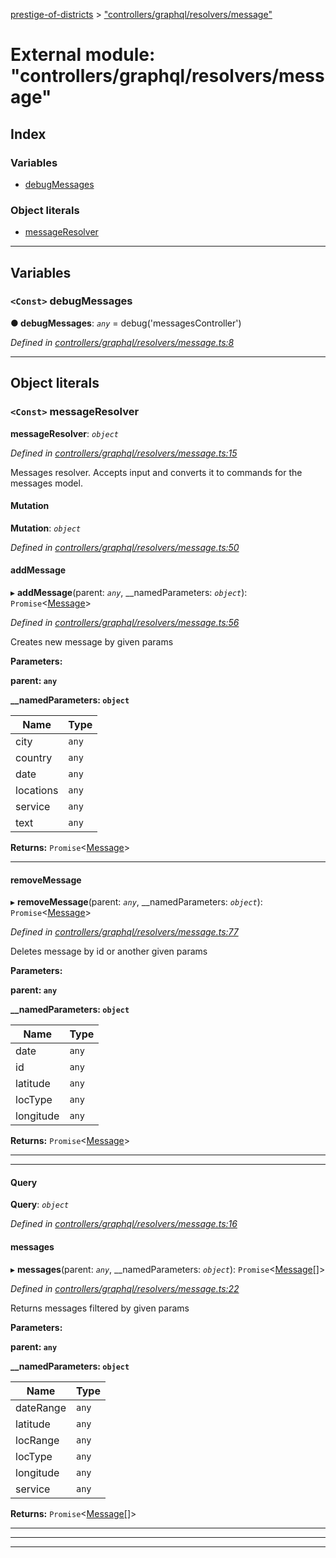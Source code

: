 [prestige-of-districts](../README.md) > ["controllers/graphql/resolvers/message"](../modules/_controllers_graphql_resolvers_message_.md)

# External module: "controllers/graphql/resolvers/message"

## Index

### Variables

* [debugMessages](_controllers_graphql_resolvers_message_.md#debugmessages)

### Object literals

* [messageResolver](_controllers_graphql_resolvers_message_.md#messageresolver)

---

## Variables

<a id="debugmessages"></a>

### `<Const>` debugMessages

**● debugMessages**: *`any`* =  debug('messagesController')

*Defined in [controllers/graphql/resolvers/message.ts:8](https://github.com/YarosJ/prestige-of-districts/blob/17f0d7b/controllers/graphql/resolvers/message.ts#L8)*

___

## Object literals

<a id="messageresolver"></a>

### `<Const>` messageResolver

**messageResolver**: *`object`*

*Defined in [controllers/graphql/resolvers/message.ts:15](https://github.com/YarosJ/prestige-of-districts/blob/17f0d7b/controllers/graphql/resolvers/message.ts#L15)*

Messages resolver. Accepts input and converts it to commands for the messages model.

<a id="messageresolver.mutation"></a>

####  Mutation

**Mutation**: *`object`*

*Defined in [controllers/graphql/resolvers/message.ts:50](https://github.com/YarosJ/prestige-of-districts/blob/17f0d7b/controllers/graphql/resolvers/message.ts#L50)*

<a id="messageresolver.mutation.addmessage"></a>

####  addMessage

▸ **addMessage**(parent: *`any`*, __namedParameters: *`object`*): `Promise`<[Message](../classes/_models_message_.message.md)>

*Defined in [controllers/graphql/resolvers/message.ts:56](https://github.com/YarosJ/prestige-of-districts/blob/17f0d7b/controllers/graphql/resolvers/message.ts#L56)*

Creates new message by given params

**Parameters:**

**parent: `any`**

**__namedParameters: `object`**

| Name | Type |
| ------ | ------ |
| city | `any` |
| country | `any` |
| date | `any` |
| locations | `any` |
| service | `any` |
| text | `any` |

**Returns:** `Promise`<[Message](../classes/_models_message_.message.md)>

___
<a id="messageresolver.mutation.removemessage"></a>

####  removeMessage

▸ **removeMessage**(parent: *`any`*, __namedParameters: *`object`*): `Promise`<[Message](../classes/_models_message_.message.md)>

*Defined in [controllers/graphql/resolvers/message.ts:77](https://github.com/YarosJ/prestige-of-districts/blob/17f0d7b/controllers/graphql/resolvers/message.ts#L77)*

Deletes message by id or another given params

**Parameters:**

**parent: `any`**

**__namedParameters: `object`**

| Name | Type |
| ------ | ------ |
| date | `any` |
| id | `any` |
| latitude | `any` |
| locType | `any` |
| longitude | `any` |

**Returns:** `Promise`<[Message](../classes/_models_message_.message.md)>

___

___
<a id="messageresolver.query"></a>

####  Query

**Query**: *`object`*

*Defined in [controllers/graphql/resolvers/message.ts:16](https://github.com/YarosJ/prestige-of-districts/blob/17f0d7b/controllers/graphql/resolvers/message.ts#L16)*

<a id="messageresolver.query.messages"></a>

####  messages

▸ **messages**(parent: *`any`*, __namedParameters: *`object`*): `Promise`<[Message](../classes/_models_message_.message.md)[]>

*Defined in [controllers/graphql/resolvers/message.ts:22](https://github.com/YarosJ/prestige-of-districts/blob/17f0d7b/controllers/graphql/resolvers/message.ts#L22)*

Returns messages filtered by given params

**Parameters:**

**parent: `any`**

**__namedParameters: `object`**

| Name | Type |
| ------ | ------ |
| dateRange | `any` |
| latitude | `any` |
| locRange | `any` |
| locType | `any` |
| longitude | `any` |
| service | `any` |

**Returns:** `Promise`<[Message](../classes/_models_message_.message.md)[]>

___

___

___

